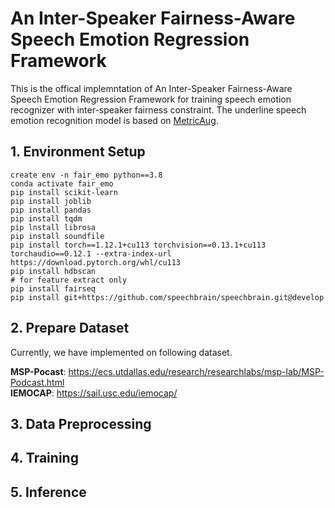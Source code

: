 # An Inter-Speaker Fairness-Aware Speech Emotion Regression Framework
This is the offical implemntation of An Inter-Speaker Fairness-Aware Speech Emotion Regression Framework for training speech emotion recognizer with inter-speaker fairness constraint.
The underline speech emotion recognition model is based on [MetricAug](https://github.com/crowpeter/MetricAug).
## 1. Environment Setup
```
create env -n fair_emo python==3.8
conda activate fair_emo
pip install scikit-learn  
pip install joblib  
pip install pandas  
pip install tqdm  
pip lnstall librosa  
pip install soundfile  
pip install torch==1.12.1+cu113 torchvision==0.13.1+cu113 torchaudio==0.12.1 --extra-index-url https://download.pytorch.org/whl/cu113
pip install hdbscan
# for feature extract only
pip install fairseq
pip install git+https://github.com/speechbrain/speechbrain.git@develop
```
## 2. Prepare Dataset
Currently, we have implemented on following dataset.

**MSP-Pocast**: <https://ecs.utdallas.edu/research/researchlabs/msp-lab/MSP-Podcast.html>  
**IEMOCAP**: <https://sail.usc.edu/iemocap/>
## 3. Data Preprocessing
## 4. Training
## 5. Inference
